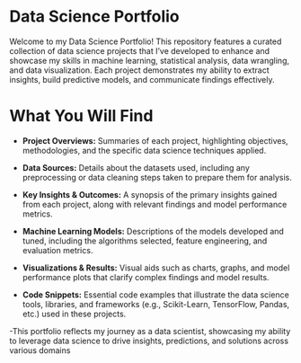 # Data Science Portfolio
Welcome to my Data Science Portfolio! This repository features a curated collection of data science projects that I’ve developed to enhance and showcase my skills in machine learning, statistical analysis, data wrangling, and data visualization. Each project demonstrates my ability to extract insights, build predictive models, and communicate findings effectively.

# What You Will Find
- **Project Overviews:** Summaries of each project, highlighting objectives, methodologies, and the specific data science techniques applied.

- **Data Sources:** Details about the datasets used, including any preprocessing or data cleaning steps taken to prepare them for analysis.

- **Key Insights & Outcomes:** A synopsis of the primary insights gained from each project, along with relevant findings and model performance metrics.

- **Machine Learning Models:** Descriptions of the models developed and tuned, including the algorithms selected, feature engineering, and evaluation metrics.

- **Visualizations & Results:** Visual aids such as charts, graphs, and model performance plots that clarify complex findings and model results.

- **Code Snippets:** Essential code examples that illustrate the data science tools, libraries, and frameworks (e.g., Scikit-Learn, TensorFlow, Pandas, etc.) used in these projects.

-This portfolio reflects my journey as a data scientist, showcasing my ability to leverage data science to drive insights, predictions, and solutions across various domains 
